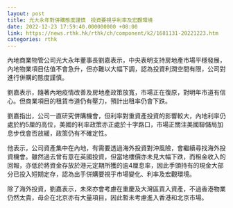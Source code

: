 ```yaml
---
layout: post
title: 光大永年對併購態度謹慎　投資要視乎利率及宏觀環境
date: 2022-12-23 17:59:40.000000000 +08:00
link: https://news.rthk.hk/rthk/ch/component/k2/1681131-20221223.htm
categories: rthk
---
```


內地商業物管公司光大永年董事長劉嘉表示，中央表明支持房地產市場平穩發展，內地物業項目估值不會急升，但亦難以大幅下調，認為投資利潤空間有限，公司對進行併購的態度謹慎。

劉嘉表示，隨著內地疫情改善及房地產政策放寬，市場正在復原，對明年市道有信心。但商業項目的租賃市道仍有壓力，預計出租率仍會下跌。

劉嘉指出，公司一直研究併購機會，但利率對重資產投資的影響較大，內地利率仍處於約5厘的高位，美國的利率政策亦正處於十字路口，市場正關注美國聯儲局加息步伐會否放緩，政策仍有不確定性。

他表示，公司資產集中在內地，有需要透過海外投資對沖風險，會繼續尋找海外投資機會。雖然過去曾有意在英國投資，但當地樓價亦未見大幅下跌，而租金收入的回報，亦低於將資金存放於港元定期所獲的逾4厘息率，因此手頭持有的現金大部分已投入短期定存，認為出手併購要視乎市場變化、利率及宏觀環境。

除了海外投資，劉嘉表示，未來亦會考慮在重慶及大灣區買入資產，不過香港物業仍然太貴，母企在北京亦有大量項目，因此暫未考慮進入香港和北京市場。
